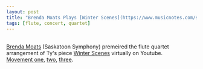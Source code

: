 ```yaml
---
layout: post
title: "Brenda Moats Plays [Winter Scenes](https://www.musicnotes.com/sheetmusic/mtd.asp?ppn=MN0245038)"
tags: [flute, concert, quartet]
---
```


<br>[Brenda Moats](https://www.youtube.com/channel/UCiKCBYgDEipWcemCmlzn0cQ) (Saskatoon Symphony) premeired the flute quartet arrangement of Ty's piece [Winter Scenes](https://www.musicnotes.com/sheetmusic/mtd.asp?ppn=MN0245038) virtually on Youtube.
<br>[Movement one](https://www.youtube.com/watch?v=mofdqOf49NE), [two](https://www.youtube.com/watch?v=0GxHESBiWt8), [three](https://www.youtube.com/watch?v=4UVpBqKagzs).
